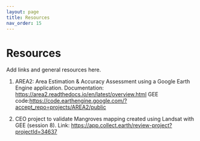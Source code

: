 ```yaml
---
layout: page
title: Resources
nav_order: 15
---
```


# Resources
Add links and general resources here.
1. AREA2: Area Estimation & Accuracy Assessment using a Google Earth Engine application.
Documentation: https://area2.readthedocs.io/en/latest/overview.html
GEE code:https://code.earthengine.google.com/?accept_repo=projects/AREA2/public

2. CEO project to validate Mangroves mapping created using Landsat with GEE (session 8).
Link: https://app.collect.earth/review-project?projectId=34637
